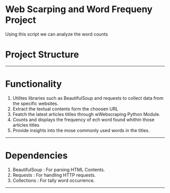 #  Web Scarping and Word Frequeny Project
Using this script we can analyze the word counts 
# Project Structure
---------------------------------------------------------------------------------------------------------------------------------------------------------
# Functionality
1. Utilites libraries such as BeautifulSoup and requests to collect data from the specific websites.
2. Extract the textual contents form the choosen URL
3. Featch the latest articles titiles through wWebscraping Python Module.
4. Counts and displays the frequency of ech word found whithin those articles titles
5. Provide insights into the mose commonly used words in the titles.

---------------------------------------------------------------------------------------------------------------------------------------------------------
# Dependencies 
1. BeautifulSoup : For parsing HTML Contents.
2. Requests : For handling HTTP requests.
3. Collections : For tally word occurrence.

---------------------------------------------------------------------------------------------------------------------------------------------------------
